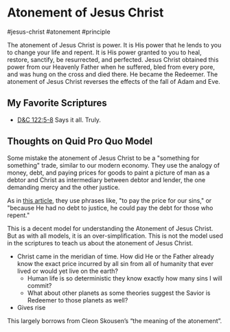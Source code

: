 # Atonement of Jesus Christ
#jesus-christ 
#atonement 
#principle

The atonement of Jesus Christ is power. It is His power that he lends to you to change your life and repent. It is His power granted to you to heal, restore, sanctify, be resurrected, and perfected. Jesus Christ obtained this power from our Heavenly Father when he suffered, bled from every pore, and was hung on the cross and died there. He became the Redeemer. The atonement of Jesus Christ reverses the effects of the fall of Adam and Eve.

## My Favorite Scriptures
- [D&C 122:5-8](https://www.churchofjesuschrist.org/study/scriptures/dc-testament/dc/122?id=5-8&lang=eng#p5) Says it all. Truly.


## Thoughts on Quid Pro Quo Model
Some mistake the atonement of Jesus Christ to be a "something for something" trade, similar to our modern economy. They use the analogy of money, debt, and paying prices for goods to paint a picture of man as a debtor and Christ as intermediary between debtor and lender, the one demanding mercy and the other justice.

As in [this article](https://www.churchofjesuschrist.org/study/manual/gospel-topics/atonement-of-jesus-christ), they use phrases like, "to pay the price for our sins," or "because He had no debt to justice, he could pay the debt for those who repent."

This is a decent model for understanding the Atonement of Jesus Christ. But as with all models, it is an over-simplification. This is not the model used in the scriptures to teach us about the atonement of Jesus Christ.

- Christ came in the meridian of time. How did He or the Father already know the exact price incurred by all sin from all of humanity that ever lived or would yet live on the earth?
	- Human life is so deterministic they know exactly how many sins I will commit?
	- What about other planets as some theories suggest the Savior is Redeemer to those planets as well?
- Gives rise 

This largely borrows from Cleon Skousen’s “the meaning of the atonement”.